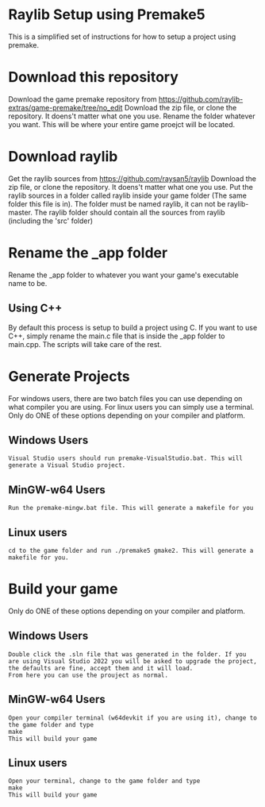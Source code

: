 # Raylib Setup using Premake5
This is a simplified set of instructions for how to setup a project using premake.

# Download this repository
Download the game premake repository from 
https://github.com/raylib-extras/game-premake/tree/no_edit
Download the zip file, or clone the repository. It doens't matter what one you use.
Rename the folder whatever you want. This will be where your entire game proejct will be located.

# Download raylib
Get the raylib sources from 
https://github.com/raysan5/raylib
Download the zip file, or clone the repository. It doens't matter what one you use.
Put the raylib sources in a folder called raylib inside your game folder (The same folder this file is in). The folder must be named raylib, it can not be raylib-master. The raylib folder should contain all the sources from raylib (including the 'src' folder)

# Rename the _app folder 
Rename the _app folder to whatever you want your game's executable name to be.

## Using C++
By default this process is setup to build a project using C. If you want to use C++, simply rename the main.c file that is inside the _app folder to main.cpp. The scripts will take care of the rest.

# Generate Projects
For windows users, there are two batch files you can use depending on what compiler you are using. For linux users you can simply use a terminal.
Only do ONE of these options depending on your compiler and platform.
## Windows Users
	Visual Studio users should run premake-VisualStudio.bat. This will generate a Visual Studio project.
	
## MinGW-w64 Users
	Run the premake-mingw.bat file. This will generate a makefile for you
	
## Linux users
	cd to the game folder and run ./premake5 gmake2. This will generate a makefile for you.
	
# Build your game
Only do ONE of these options depending on your compiler and platform.
## Windows Users
	Double click the .sln file that was generated in the folder. If you are using Visual Studio 2022 you will be asked to upgrade the project, the defaults are fine, accept them and it will load.
	From here you can use the prouject as normal.
	
## MinGW-w64 Users
	Open your compiler terminal (w64devkit if you are using it), change to the game folder and type 
	make
	This will build your game
	
## Linux users
	Open your terminal, change to the game folder and type 
	make
	This will build your game
	
